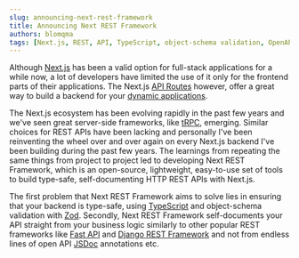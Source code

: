 ```yaml
---
slug: announcing-next-rest-framework
title: Announcing Next REST Framework
authors: blomqma
tags: [Next.js, REST, API, TypeScript, object-schema validation, OpenAPI]
---
```


Although [Next.js](http://nextjs.org/) has been a valid option for full-stack applications for a while now, a lot of developers have limited the use of it only for the frontend parts of their applications. The Next.js [API Routes](#https://nextjs.org/docs/api-routes/introduction) however, offer a great way to build a backend for your [dynamic applications](https://blog.logrocket.com/implementing-ssr-next-js-dynamic-routing-prefetching/).

The Next.js ecosystem has been evolving rapidly in the past few years and we've seen great server-side frameworks, like [tRPC](https://trpc.io/), emerging. Similar choices for REST APIs have been lacking and personally I've been reinventing the wheel over and over again on every Next.js backend I've been building during the past few years. The learnings from repeating the same things from project to project led to developing Next REST Framework, which is an open-source, lightweight, easy-to-use set of tools to build type-safe, self-documenting HTTP REST APIs with Next.js.

The first problem that Next REST Framework aims to solve lies in ensuring that your backend is type-safe, using [TypeScript](https://www.typescriptlang.org/) and object-schema validation with [Zod](https://zod.dev/). Secondly, Next REST Framework self-documents your API straight from your business logic similarly to other popular REST frameworks like [Fast API](https://fastapi.tiangolo.com/) and [Django REST Framework](https://www.django-rest-framework.org/) and not from endless lines of open API [JSDoc](https://jsdoc.app/) annotations etc.
